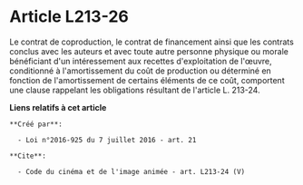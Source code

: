 # Article L213-26

Le contrat de coproduction, le contrat de financement ainsi que les contrats conclus avec les auteurs et avec toute autre
personne physique ou morale bénéficiant d'un intéressement aux recettes d'exploitation de l'œuvre, conditionné à
l'amortissement du coût de production ou déterminé en fonction de l'amortissement de certains éléments de ce coût, comportent
une clause rappelant les obligations résultant de l'article L. 213-24.

**Liens relatifs à cet article**

	**Créé par**:

	  - Loi n°2016-925 du 7 juillet 2016 - art. 21

	**Cite**:

	  - Code du cinéma et de l'image animée - art. L213-24 (V)

